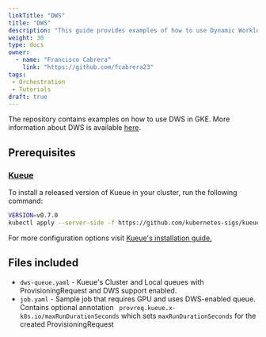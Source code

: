 ```yaml
---
linkTitle: "DWS"
title: "DWS"
description: "This guide provides examples of how to use Dynamic Workload Scheduler (DWS) within Google Kubernetes Engine (GKE), leveraging Kueue for queue management and resource provisioning. It includes sample configurations for Kueue queues with DWS support (dws-queue.yaml) and a sample job definition (job.yaml) that demonstrates how to request resources and set a maximum run duration using DWS."
weight: 30
type: docs
owner:
  - name: "Francisco Cabrera"
    link: "https://github.com/fcabrera23"
tags:
 - Orchestration
 - Tutorials
draft: true
---
```

The repository contains examples on how to use DWS in GKE. More information about DWS is
available [here](https://cloud.google.com/kubernetes-engine/docs/how-to/provisioningrequest).

## Prerequisites

### [Kueue](https://kueue.sigs.k8s.io/)
To install a released version of Kueue in your cluster, run the following command:

```sh
VERSION=v0.7.0
kubectl apply --server-side -f https://github.com/kubernetes-sigs/kueue/releases/download/$VERSION/manifests.yaml
```

For more configuration options visit [Kueue's installation guide.](https://kueue.sigs.k8s.io/docs/installation/)

## Files included

* `dws-queue.yaml` - Kueue's Cluster and Local queues with ProvisioningRequest and DWS support enabled.
* `job.yaml` - Sample job that requires GPU and uses DWS-enabled queue. Contains optional annotation ` provreq.kueue.x-k8s.io/maxRunDurationSeconds` which sets `maxRunDurationSeconds` for the created ProvisioningRequest


